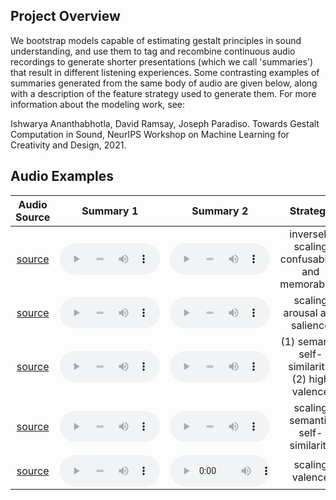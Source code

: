 
## Project Overview

We bootstrap models capable of estimating gestalt principles in sound understanding, and use them to tag and recombine continuous audio recordings to generate shorter presentations (which we call 'summaries') that result in different listening experiences.  Some contrasting examples of summaries generated from the same body of audio are given below, along with a description of the feature strategy used to generate them.  For more information about the modeling work, see:


Ishwarya Ananthabhotla, David Ramsay, Joseph Paradiso. Towards Gestalt Computation in Sound, NeurIPS Workshop on Machine Learning for Creativity and Design, 2021.


## Audio Examples

| Audio Source | Summary 1 | Summary 2 | Strategy | 
| :------------: |:------------: | :------------: | :------------: |
| [source](https://aporee.org/maps/?loc=20205&m=roadmap) | <audio controls="" style="width: 160px;height: 50px"><source src="./assets/audio/jackson_most_confus.wav" type="audio/wav" /></audio> | <audio controls="" style="width: 160px;height: 50px"><source src="./assets/audio/jackson_least_confus.wav" type="audio/wav" /></audio> | inversely scaling confusability and memorability |
| [source](https://aporee.org/maps/?loc=33730&m=satellite) | <audio controls="" style="width: 160px;height: 50px"><source src="./assets/audio/saddar_most_arousal.wav" type="audio/wav" /></audio> | <audio controls="" style="width: 160px;height: 50px"><source src="./assets/audio/saddar_least_tot_salience.wav" type="audio/wav" /></audio> | scaling arousal and salience |
| [source](https://tidmarsh.media.mit.edu/) | <audio controls="" style="width: 160px;height: 50px"><source src="./assets/audio/tidmarsh_background.wav" type="audio/wav" /></audio> | <audio controls="" style="width: 160px;height: 50px"><source src="./assets/audio/tidmost_most_valent.wav" type="audio/wav" /></audio> | (1) semantic self-similarity; (2) high valence |
| [source](https://aporee.org/maps/?loc=13612&m=satellite) | <audio controls="" style="width: 160px;height: 50px"><source src="./assets/audio/dubai_least_s-ssm.wav" type="audio/wav" /></audio> | <audio controls="" style="width: 160px;height: 50px"><source src="./assets/audio/dubai_most_s-ssm.wav" type="audio/wav" /></audio> | scaling semantic self-similarity |
| [source](https://aporee.org/maps/?loc=18119&m=satellite) | <audio controls="" style="width: 160px;height: 50px"><source src="./assets/audio/mongolia_least_valence.wav" type="audio/wav" /></audio> | <audio controls="" style="width: 160px;height: 50px"><source src="./assets/audio/mongolia_most_valence.wav" type="audio/wav" /></audio> | scaling valence |